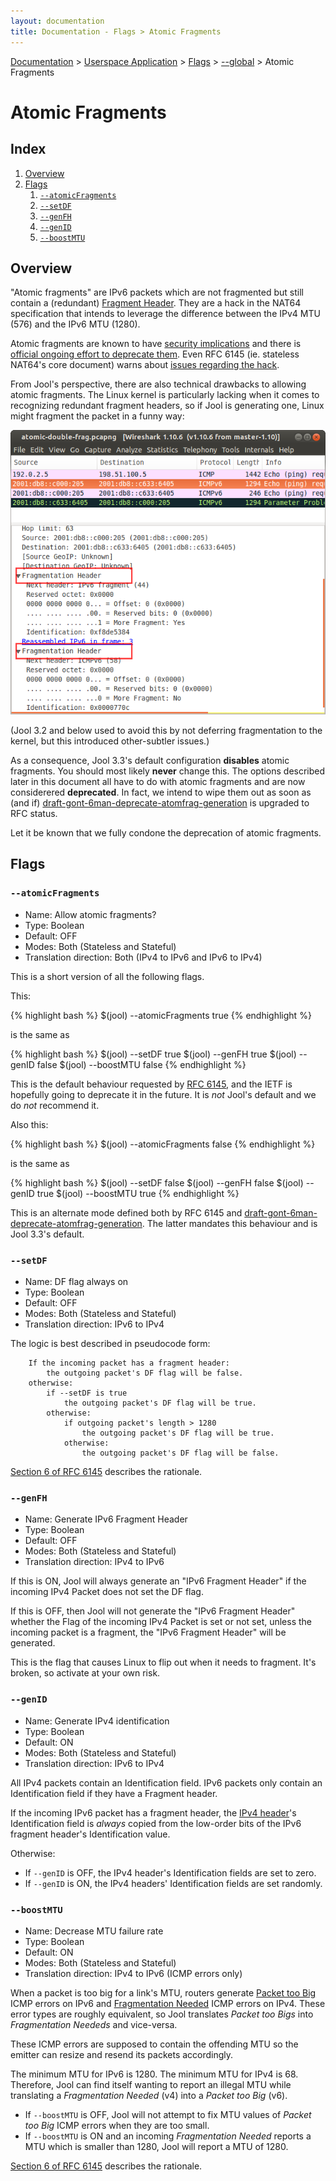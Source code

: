 ```yaml
---
layout: documentation
title: Documentation - Flags > Atomic Fragments
---
```


[Documentation](doc-index.html) > [Userspace Application](doc-index.html#userspace-application) > [Flags](usr-flags.html) > [\--global](usr-flags-global.html) > Atomic Fragments

# Atomic Fragments

## Index

1. [Overview](#overview)
2. [Flags](#flags)
	1. [`--atomicFragments`](#atomicfragments)
	2. [`--setDF`](#setdf)
	3. [`--genFH`](#genfh)
	4. [`--genID`](#genid)
	5. [`--boostMTU`](#boostmtu)

## Overview

"Atomic fragments" are IPv6 packets which are not fragmented but still contain a (redundant) [Fragment Header](https://tools.ietf.org/html/rfc2460#section-4.5). They are a hack in the NAT64 specification that intends to leverage the difference between the IPv4 MTU (576) and the IPv6 MTU (1280).

Atomic fragments are known to have [security implications](https://tools.ietf.org/html/rfc6946) and there is [official ongoing effort to deprecate them](https://tools.ietf.org/html/draft-gont-6man-deprecate-atomfrag-generation-01). Even RFC 6145 (ie. stateless NAT64's core document) warns about [issues regarding the hack](http://tools.ietf.org/html/rfc6145#section-6).

From Jool's perspective, there are also technical drawbacks to allowing atomic fragments. The Linux kernel is particularly lacking when it comes to recognizing redundant fragment headers, so if Jool is generating one, Linux might fragment the packet in a funny way:

[![Figure 1 - what could possibly go wrong?](images/atomic-double-frag.png)](obj/atomic-double-frag.pcapng)

(Jool 3.2 and below used to avoid this by not deferring fragmentation to the kernel, but this introduced other-subtler issues.)

As a consequence, Jool 3.3's default configuration **disables** atomic fragments. You should most likely **never** change this. The options described later in this document all have to do with atomic fragments and are now considerered **deprecated**. In fact, we intend to wipe them out as soon as (and if) [draft-gont-6man-deprecate-atomfrag-generation](https://tools.ietf.org/html/draft-gont-6man-deprecate-atomfrag-generation-01) is upgraded to RFC status.

Let it be known that we fully condone the deprecation of atomic fragments.

## Flags

### `--atomicFragments`

- Name: Allow atomic fragments?
- Type: Boolean
- Default: OFF
- Modes: Both (Stateless and Stateful)
- Translation direction: Both (IPv4 to IPv6 and IPv6 to IPv4)

This is a short version of all the following flags.

This:

{% highlight bash %}
$(jool) --atomicFragments true
{% endhighlight %}

is the same as

{% highlight bash %}
$(jool) --setDF true
$(jool) --genFH true
$(jool) --genID false
$(jool) --boostMTU false
{% endhighlight %}

This is the default behaviour requested by [RFC 6145](http://tools.ietf.org/html/rfc6145), and the IETF is hopefully going to deprecate it in the future. It is _not_ Jool's default and we do _not_ recommend it.

Also this:

{% highlight bash %}
$(jool) --atomicFragments false
{% endhighlight %}

is the same as

{% highlight bash %}
$(jool) --setDF false
$(jool) --genFH false
$(jool) --genID true
$(jool) --boostMTU true
{% endhighlight %}

This is an alternate mode defined both by RFC 6145 and [draft-gont-6man-deprecate-atomfrag-generation](https://tools.ietf.org/html/draft-gont-6man-deprecate-atomfrag-generation-01). The latter mandates this behaviour and is Jool 3.3's default.

### `--setDF`

- Name: DF flag always on
- Type: Boolean
- Default: OFF
- Modes: Both (Stateless and Stateful)
- Translation direction: IPv6 to IPv4

The logic is best described in pseudocode form:

		If the incoming packet has a fragment header:
			the outgoing packet's DF flag will be false.
		otherwise:
			if --setDF is true
				the outgoing packet's DF flag will be true.
			otherwise:
				if outgoing packet's length > 1280
					the outgoing packet's DF flag will be true.
				otherwise:
					the outgoing packet's DF flag will be false.

<a href="http://tools.ietf.org/html/rfc6145#section-6" target="_blank">Section 6 of RFC 6145</a> describes the rationale.

### `--genFH`

- Name: Generate IPv6 Fragment Header
- Type: Boolean
- Default: OFF
- Modes: Both (Stateless and Stateful)
- Translation direction: IPv4 to IPv6

If this is ON, Jool will always generate an "IPv6 Fragment Header" if the incoming IPv4 Packet does not set the DF flag.

If this is OFF, then Jool will not generate the "IPv6 Fragment Header" whether the Flag of the incoming IPv4 Packet is set or not set, unless the incoming packet is a fragment, the "IPv6 Fragment Header" will be generated.

This is the flag that causes Linux to flip out when it needs to fragment. It's broken, so activate at your own risk.

### `--genID`

- Name: Generate IPv4 identification
- Type: Boolean
- Default: ON
- Modes: Both (Stateless and Stateful)
- Translation direction: IPv6 to IPv4

All IPv4 packets contain an Identification field. IPv6 packets only contain an Identification field if they have a Fragment header.

If the incoming IPv6 packet has a fragment header, the <a href="http://en.wikipedia.org/wiki/IPv4#Header" target="_blank">IPv4 header</a>'s Identification field is _always_ copied from the low-order bits of the IPv6 fragment header's Identification value.

Otherwise:

- If `--genID` is OFF, the IPv4 header's Identification fields are set to zero.
- If `--genID` is ON, the IPv4 headers' Identification fields are set randomly.

### `--boostMTU`

- Name: Decrease MTU failure rate
- Type: Boolean
- Default: ON
- Modes: Both (Stateless and Stateful)
- Translation direction: IPv4 to IPv6 (ICMP errors only)

When a packet is too big for a link's MTU, routers generate <a href="http://tools.ietf.org/html/rfc4443#section-3.2" target="_blank">Packet too Big</a> ICMP errors on IPv6 and <a href="http://tools.ietf.org/html/rfc792" target="_blank">Fragmentation Needed</a> ICMP errors on IPv4. These error types are roughly equivalent, so Jool translates _Packet too Bigs_ into _Fragmentation Neededs_ and vice-versa.

These ICMP errors are supposed to contain the offending MTU so the emitter can resize and resend its packets accordingly.

The minimum MTU for IPv6 is 1280. The minimum MTU for IPv4 is 68. Therefore, Jool can find itself wanting to report an illegal MTU while translating a _Fragmentation Needed_ (v4) into a _Packet too Big_ (v6).

- If `--boostMTU` is OFF, Jool will not attempt to fix MTU values of _Packet too Big_ ICMP errors when they are too small.
- If `--boostMTU` is ON and an incoming _Fragmentation Needed_ reports a MTU which is smaller than 1280, Jool will report a MTU of 1280.

<a href="http://tools.ietf.org/html/rfc6145#section-6" target="_blank">Section 6 of RFC 6145</a> describes the rationale.

